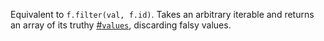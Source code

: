 Equivalent to `f.filter(val, f.id)`. Takes an arbitrary iterable and returns an array of its truthy [#`values`](#function-values), discarding falsy values.
